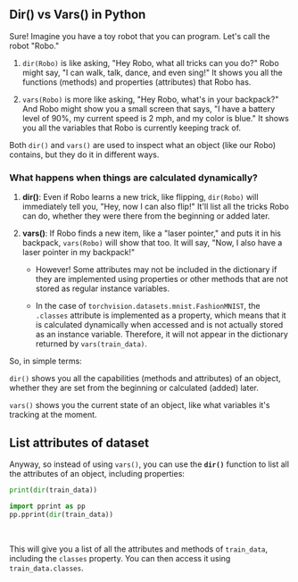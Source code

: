 ## Dir() vs Vars() in Python

Sure! Imagine you have a toy robot that you can program. Let's call the robot "Robo."

1. `dir(Robo)` is like asking, "Hey Robo, what all tricks can you do?" Robo might say, "I can walk, talk, dance, and even sing!" It shows you all the functions (methods) and properties (attributes) that Robo has.
   
2. `vars(Robo)` is more like asking, "Hey Robo, what's in your backpack?" And Robo might show you a small screen that says, "I have a battery level of 90%, my current speed is 2 mph, and my color is blue." It shows you all the variables that Robo is currently keeping track of.

Both `dir()` and `vars()` are used to inspect what an object (like our Robo) contains, but they do it in different ways.

### What happens when things are calculated dynamically?

1. **dir()**: Even if Robo learns a new trick, like flipping, `dir(Robo)` will immediately tell you, "Hey, now I can also flip!" It'll list all the tricks Robo can do, whether they were there from the beginning or added later.

2. **vars()**: If Robo finds a new item, like a "laser pointer," and puts it in his backpack, `vars(Robo)` will show that too. It will say, "Now, I also have a laser pointer in my backpack!"

    * However! Some attributes may not be included in the dictionary if they are implemented using properties or other methods that are not stored as regular instance variables.

    * In the case of `torchvision.datasets.mnist.FashionMNIST`, the `.classes` attribute is implemented as a property, which means that it is calculated dynamically when accessed and is not actually stored as an instance variable. Therefore, it will not appear in the dictionary returned by `vars(train_data)`.

So, in simple terms:

`dir()` shows you all the capabilities (methods and attributes) of an object, whether they are set from the beginning or calculated (added) later.

`vars()` shows you the current state of an object, like what variables it's tracking at the moment.


## List attributes of dataset

Anyway, so instead of using `vars()`, you can use the **`dir()`** function to list all the attributes of an object, including properties:

```python
print(dir(train_data))

import pprint as pp
pp.pprint(dir(train_data))
```

<br>

This will give you a list of all the attributes and methods of `train_data`, including the `classes` property. You can then access it using `train_data.classes`.

<br>

